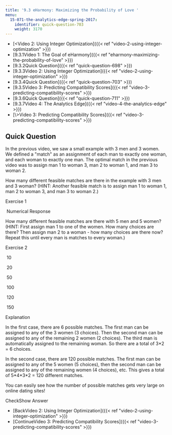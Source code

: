 ```yaml
---
title: '9.3 eHarmony: Maximizing the Probability of Love '
menu:
  15-071-the-analytics-edge-spring-2017:
    identifier: quick-question-703
    weight: 3170
---
```

*   [<Video 2: Using Integer Optimization]({{< ref "video-2-using-integer-optimization" >}})
*   [9.3.1Video 1: The Goal of eHarmony]({{< ref "eharmony-maximizing-the-probability-of-love" >}})
*   [9.3.2Quick Question]({{< ref "quick-question-698" >}})
*   [9.3.3Video 2: Using Integer Optimization]({{< ref "video-2-using-integer-optimization" >}})
*   [9.3.4Quick Question]({{< ref "quick-question-703" >}})
*   [9.3.5Video 3: Predicting Compatibility Scores]({{< ref "video-3-predicting-compatibility-scores" >}})
*   [9.3.6Quick Question]({{< ref "quick-question-711" >}})
*   [9.3.7Video 4: The Analytics Edge]({{< ref "video-4-the-analytics-edge" >}})
*   [\\>Video 3: Predicting Compatibility Scores]({{< ref "video-3-predicting-compatibility-scores" >}})

Quick Question
--------------

In the previous video, we saw a small example with 3 men and 3 women. We defined a "match" as an assignment of each man to exactly one woman, and each woman to exactly one man. The optimal match in the previous video was to assign man 1 to woman 3, man 2 to woman 1, and man 3 to woman 2.

How many different feasible matches are there in the example with 3 men and 3 woman? (HINT: Another feasible match is to assign man 1 to woman 1, man 2 to woman 3, and man 3 to woman 2.)

Exercise 1

&nbsp;Numerical Response&nbsp;

How many different feasible matches are there with 5 men and 5 women? (HINT: First assign man 1 to one of the women. How many choices are there? Then assign man 2 to a woman - how many choices are there now? Repeat this until every man is matches to every woman.)

Exercise 2

&nbsp;10&nbsp;

&nbsp;20&nbsp;

&nbsp;50&nbsp;

&nbsp;100&nbsp;

&nbsp;120&nbsp;

&nbsp;150&nbsp;

Explanation

In the first case, there are 6 possible matches. The first man can be assigned to any of the 3 women (3 choices). Then the second man can be assigned to any of the remaining 2 women (2 choices). The third man is automatically assigned to the remaining woman. So there are a total of 3\*2 = 6 choices.

In the second case, there are 120 possible matches. The first man can be assigned to any of the 5 women (5 choices), then the second man can be assigned to any of the remaining women (4 choices), etc. This gives a total of 5\*4\*3\*2 = 120 different matches.

You can easily see how the number of possible matches gets very large on online dating sites!

CheckShow Answer

*   [BackVideo 2: Using Integer Optimization]({{< ref "video-2-using-integer-optimization" >}})
*   [ContinueVideo 3: Predicting Compatibility Scores]({{< ref "video-3-predicting-compatibility-scores" >}})
